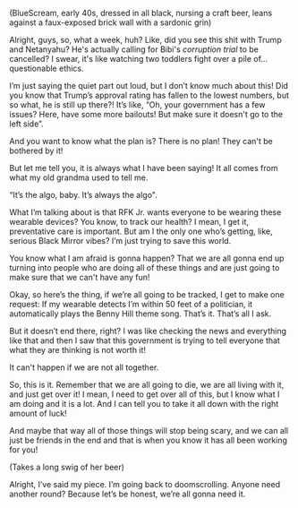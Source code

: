 (BlueScream, early 40s, dressed in all black, nursing a craft beer, leans against a faux-exposed brick wall with a sardonic grin)

Alright, guys, so, what a week, huh? Like, did you see this shit with Trump and Netanyahu? He's actually calling for Bibi's *corruption trial* to be cancelled? I swear, it's like watching two toddlers fight over a pile of… questionable ethics.

I’m just saying the quiet part out loud, but I don’t know much about this! Did you know that Trump’s approval rating has fallen to the lowest numbers, but so what, he is still up there?! It’s like, “Oh, your government has a few issues? Here, have some more bailouts! But make sure it doesn't go to the left side”.

And you want to know what the plan is? There is no plan! They can't be bothered by it!

But let me tell you, it is always what I have been saying! It all comes from what my old grandma used to tell me.

“It’s the algo, baby. It’s always the algo".

What I’m talking about is that RFK Jr. wants everyone to be wearing these wearable devices? You know, to track our health? I mean, I get it, preventative care is important. But am I the only one who’s getting, like, serious Black Mirror vibes? I’m just trying to save this world.

You know what I am afraid is gonna happen? That we are all gonna end up turning into people who are doing all of these things and are just going to make sure that we can't have any fun!

Okay, so here’s the thing, if we’re all going to be tracked, I get to make one request: If my wearable detects I’m within 50 feet of a politician, it automatically plays the Benny Hill theme song. That’s it. That’s all I ask.

But it doesn’t end there, right? I was like checking the news and everything like that and then I saw that this government is trying to tell everyone that what they are thinking is not worth it!

It can't happen if we are not all together.

So, this is it. Remember that we are all going to die, we are all living with it, and just get over it! I mean, I need to get over all of this, but I know what I am doing and it is a lot. And I can tell you to take it all down with the right amount of luck!

And maybe that way all of those things will stop being scary, and we can all just be friends in the end and that is when you know it has all been working for you! 

(Takes a long swig of her beer)

Alright, I’ve said my piece. I’m going back to doomscrolling. Anyone need another round? Because let’s be honest, we’re all gonna need it.